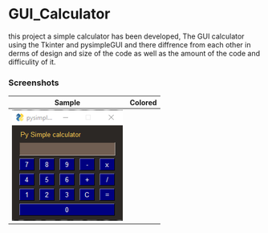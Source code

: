 # GUI_Calculator
this project a simple calculator has been developed, The GUI calculator using the Tkinter and pysimpleGUI and there diffrence from each other in derms of design and size of the code as well as the amount of the code and difficulity of it. 

### Screenshots
Sample           |   Colored
:---------------------:|:-----------------
![Calculator - screenshot](PysimpleGUI.png) || ![Calculator - screenshot](Tkinter.png)